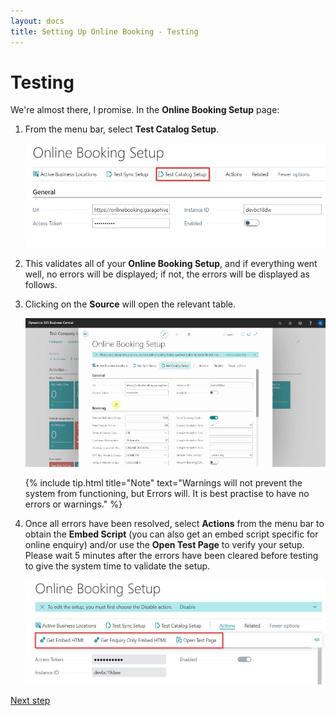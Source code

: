 ```yaml
---
layout: docs
title: Setting Up Online Booking - Testing
---
```

# Testing

We're almost there, I promise. In the **Online Booking Setup** page:
1. From the menu bar, select **Test Catalog Setup**. 

    ![](media/garagehive-onlinebooking-testing1.png)

2. This validates all of your **Online Booking Setup**, and if everything went well, no errors will be displayed; if not, the errors will be displayed as follows.
3. Clicking on the **Source** will open the relevant table.

    ![](media/garagehive-onlinebooking-testing2.gif)

    {% include tip.html title="Note" text="Warnings will not prevent the system from functioning, but Errors will. It is best practise to have no errors or warnings." %}

4. Once all errors have been resolved, select **Actions** from the menu bar to obtain the **Embed Script** (you can also get an embed script specific for online enquiry) and/or use the **Open Test Page** to verify your setup. Please wait 5 minutes after the errors have been cleared before testing to give the system time to validate the setup. 

    ![](media/garagehive-onlinebooking-testing3.png)

[Next step](/docs/garagehive-reviewing-online-bookings-and-enquiries.html)

